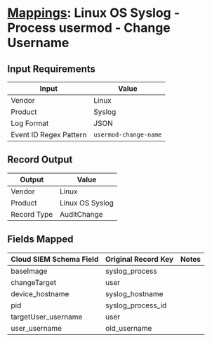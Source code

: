 # [Mappings](README.md): Linux OS Syslog - Process usermod - Change Username

## Input Requirements

|Input|Value|
|-----|-----|
|Vendor|Linux|
|Product|Syslog|
|Log Format|JSON|
|Event ID Regex Pattern|`usermod-change-name`|

## Record Output

|Output|Value|
|------|-----|
|Vendor|Linux|
|Product|Linux OS Syslog|
|Record Type|AuditChange|

## Fields Mapped

|Cloud SIEM Schema Field|Original Record Key|Notes|
|-----------------------|-------------------|-----|
|baseImage|syslog_process||
|changeTarget|user||
|device_hostname|syslog_hostname||
|pid|syslog_process_id||
|targetUser_username|user||
|user_username|old_username||

